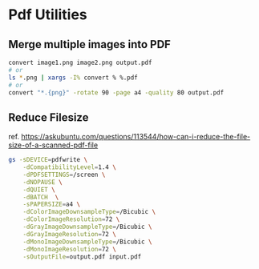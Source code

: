 # Pdf Utilities

## Merge multiple images into PDF

```bash
convert image1.png image2.png output.pdf
# or
ls *.png | xargs -I% convert % %.pdf
# or
convert "*.{png}" -rotate 90 -page a4 -quality 80 output.pdf
```

## Reduce Filesize
ref. https://askubuntu.com/questions/113544/how-can-i-reduce-the-file-size-of-a-scanned-pdf-file

```bash
gs -sDEVICE=pdfwrite \
    -dCompatibilityLevel=1.4 \
    -dPDFSETTINGS=/screen \
    -dNOPAUSE \
    -dQUIET \
    -dBATCH  \
    -sPAPERSIZE=a4 \
    -dColorImageDownsampleType=/Bicubic \
    -dColorImageResolution=72 \
    -dGrayImageDownsampleType=/Bicubic \
    -dGrayImageResolution=72 \
    -dMonoImageDownsampleType=/Bicubic \
    -dMonoImageResolution=72 \
    -sOutputFile=output.pdf input.pdf
```